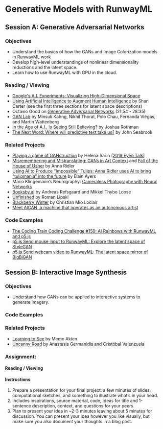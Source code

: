 # Generative Models with RunwayML

## Session A: Generative Adversarial Networks

### Objectives
* Understand the basics of how the GANs and Image Colorization models in RunwayML work
* Develop high-level understandings of nonlinear dimensionality reductions and the latent space.
* Learn how to use RunwayML with GPU in the cloud.

### Reading / Viewing
* [Google's A.I. Experiments: Visualizing High-Dimensional Space](https://www.youtube.com/watch?v=wvsE8jm1GzE)
* [Using Artificial Intelligence to Augment Human Intelligence](https://distill.pub/2017/aia/) by Shan Carter (see the first three sections for latent space descriptions)
* Octavio Good on [Generative Adversarial Networks](https://www.youtube.com/watch?v=Oqm9vsf_hvU&feature=youtu.be&t=1313) (21:54 - 28:35)
* [GAN Lab](https://poloclub.github.io/ganlab/) by Minsuk Kahng, Nikhil Thorat, Polo Chau, Fernanda Viégas, and Martin Wattenberg
* [In the Age of A.I., Is Seeing Still Believing?](https://www.newyorker.com/magazine/2018/11/12/in-the-age-of-ai-is-seeing-still-believing) by Joshua Rothman
* [The Next Word: Where will predictive text take us?](https://www.newyorker.com/magazine/2019/10/14/can-a-machine-learn-to-write-for-the-new-yorker) by John Seabrook

### Related Projects
* [Playing a game of GANstruction](https://thegradient.pub/playing-a-game-of-ganstruction/) by Helena Sarin ([2019 Eyeo Talk](https://vimeo.com/354276365)]
* [Misremembering and Mistranslating: GANs in Art Context](http://annaridler.com/gans-in-art) and [Fall of the House of Usher](http://annaridler.com/fall-of-the-house-of-usher) by Anna Ridler
* [Using AI to Produce “Impossible” Tulips: Anna Ridler uses AI to bring “tulipmania” into the future](https://hyperallergic.com/487261/anna-ridler-tulipmania/) by Elain Ayers
* Mario Klingemann’s Neurography: [Cameraless Photography with Neural Networks](https://www.youtube.com/watch?v=21W5-q5YYjw)
* [Booksby.ai](https://booksby.ai/about/) by Andreas Refsgaard and Mikkel Thybo Loose
* [Unfinished](https://aiartists.org/roman-lipski) by Roman Lipski
* [Blackberry Winter](https://christianmioloclair.com/blackberrywinter) by Christian Mio Loclair
* [Meet AICAN, a machine that operates as an autonomous artist](https://www.interaliamag.org/articles/ahmed-elgammal/)

### Code Examples
* [The Coding Train Coding Challenge #150: AI Rainbows with RunwayML and p5.js](https://thecodingtrain.com/CodingChallenges/150-runway-rainbows.html)
* [p5.js Send mouse input to RunwayML: Explore the latent space of StyleGAN](https://editor.p5js.org/ima_ml/sketches/OUDjk3H4-)
* [p5.js Send webcam video to RunwayML: The latent space mirror of BigBiGAN](https://editor.p5js.org/ima_ml/sketches/cp87sFNRw)


## Session B: Interactive Image Synthesis

### Objectives
* Understand how GANs can be applied to interactive systems to generate imagery.

### Code Examples

### Related Projects
* [Learning to See](http://www.memo.tv/portfolio/learning-to-see/) by Memo Akten
* [Uncanny Road](https://cvalenzuelab.com/uncannyrd/) by Anastasis Germanidis and Cristóbal Valenzuela

### Assignment:

#### Reading / Viewing

#### Instructions
1. Prepare a presentation for your final project: a few minutes of slides, computational sketches, and something to illustrate what’s in your head.
2. Includes inspirations, source material, code, ideas for title and 1-sentence description, context, and questions for your peers.
3. Plan to present your idea in ~2-3 minutes leaving about 5 minutes for discussion. You can present your idea however you like visually, but make sure you also document your thoughts in a blog post.

